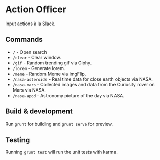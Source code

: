 # Action Officer

Input actions à la Slack.

## Commands
* ```/``` - Open search
* ```/clear``` - Clear window.
* ```/gif``` - Random trending gif via Giphy.
* ```/lorem``` - Generate lorem.
* ```/meme``` - Random Meme via imgFlip,
* ```/nasa-asteroids``` - Real time data for close earth objects via NASA.
* ```/nasa-mars``` - Collected images and data from the Curiosity rover on Mars via NASA.
* ```/nasa-apod``` - Astronomy picture of the day via NASA.

## Build & development

Run `grunt` for building and `grunt serve` for preview.

## Testing

Running `grunt test` will run the unit tests with karma.
